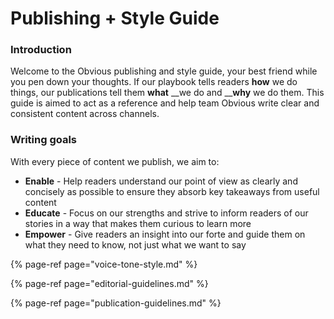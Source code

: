 # Publishing + Style Guide

### Introduction

Welcome to the Obvious publishing and style guide, your best friend while you pen down your thoughts. If our playbook tells readers **how** we do things, our publications tell them **what** __we do and __**why** we do them. This guide is aimed to act as a reference and help team Obvious write clear and consistent content across channels. 

### **Writing goals** 

With every piece of content we publish, we aim to:

* **Enable** - Help readers understand our point of view as clearly and concisely as possible to ensure they absorb key takeaways from useful content
* **Educate** - Focus on our strengths and strive to inform readers of our stories in a way that makes them curious to learn more
* **Empower** - Give readers an insight into our forte and guide them on what they need to know, not just what we want to say

{% page-ref page="voice-tone-style.md" %}

{% page-ref page="editorial-guidelines.md" %}

{% page-ref page="publication-guidelines.md" %}



